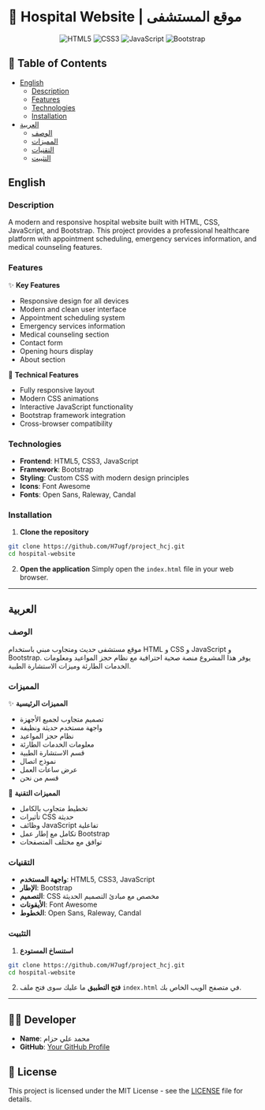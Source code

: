# 🏥 Hospital Website | موقع المستشفى

<div align="center">

![HTML5](https://img.shields.io/badge/HTML5-E34F26?style=for-the-badge&logo=html5&logoColor=white)
![CSS3](https://img.shields.io/badge/CSS3-1572B6?style=for-the-badge&logo=css3&logoColor=white)
![JavaScript](https://img.shields.io/badge/JavaScript-F7DF1E?style=for-the-badge&logo=javascript&logoColor=black)
![Bootstrap](https://img.shields.io/badge/Bootstrap-563D7C?style=for-the-badge&logo=bootstrap&logoColor=white)

</div>

## 📝 Table of Contents
- [English](#english)
  - [Description](#description)
  - [Features](#features)
  - [Technologies](#technologies)
  - [Installation](#installation)
- [العربية](#العربية)
  - [الوصف](#الوصف)
  - [المميزات](#المميزات)
  - [التقنيات](#التقنيات)
  - [التثبيت](#التثبيت)

## English

### Description
A modern and responsive hospital website built with HTML, CSS, JavaScript, and Bootstrap. This project provides a professional healthcare platform with appointment scheduling, emergency services information, and medical counseling features.

### Features
✨ **Key Features**
- Responsive design for all devices
- Modern and clean user interface
- Appointment scheduling system
- Emergency services information
- Medical counseling section
- Contact form
- Opening hours display
- About section

🚀 **Technical Features**
- Fully responsive layout
- Modern CSS animations
- Interactive JavaScript functionality
- Bootstrap framework integration
- Cross-browser compatibility

### Technologies
- **Frontend**: HTML5, CSS3, JavaScript
- **Framework**: Bootstrap
- **Styling**: Custom CSS with modern design principles
- **Icons**: Font Awesome
- **Fonts**: Open Sans, Raleway, Candal

### Installation
1. **Clone the repository**
```bash
git clone https://github.com/H7ugf/project_hcj.git
cd hospital-website
```

2. **Open the application**
Simply open the `index.html` file in your web browser.

---

## العربية

### الوصف
موقع مستشفى حديث ومتجاوب مبني باستخدام HTML و CSS و JavaScript و Bootstrap. يوفر هذا المشروع منصة صحية احترافية مع نظام حجز المواعيد ومعلومات الخدمات الطارئة وميزات الاستشارة الطبية.

### المميزات
✨ **المميزات الرئيسية**
- تصميم متجاوب لجميع الأجهزة
- واجهة مستخدم حديثة ونظيفة
- نظام حجز المواعيد
- معلومات الخدمات الطارئة
- قسم الاستشارة الطبية
- نموذج اتصال
- عرض ساعات العمل
- قسم من نحن

🚀 **المميزات التقنية**
- تخطيط متجاوب بالكامل
- تأثيرات CSS حديثة
- وظائف JavaScript تفاعلية
- تكامل مع إطار عمل Bootstrap
- توافق مع مختلف المتصفحات

### التقنيات
- **واجهة المستخدم**: HTML5, CSS3, JavaScript
- **الإطار**: Bootstrap
- **التصميم**: CSS مخصص مع مبادئ التصميم الحديثة
- **الأيقونات**: Font Awesome
- **الخطوط**: Open Sans, Raleway, Candal

### التثبيت
1. **استنساخ المستودع**
```bash
git clone https://github.com/H7ugf/project_hcj.git
cd hospital-website
```

2. **فتح التطبيق**
ما عليك سوى فتح ملف `index.html` في متصفح الويب الخاص بك.

---

## 👨‍💻 Developer
- **Name**: محمد علي حزام
- **GitHub**: [Your GitHub Profile](https://github.com/yourusername)

## 📄 License
This project is licensed under the MIT License - see the [LICENSE](LICENSE) file for details. 
